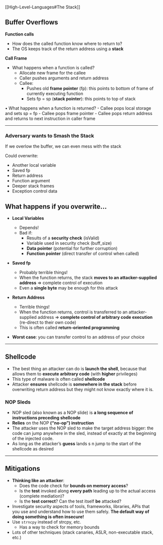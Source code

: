 [[High-Level-Languages#The Stack]]

## Buffer Overflows

**Function calls**
- How does the called function know where to return to?
- The OS keeps track of the return address using a **stack** 


**Call Frame**
- What happens when a function is called?
	- Allocate new frame for the callee
	- Caller pushes arguments and return address
	- Callee:
		- Pushes old **frame pointer** (fp): this points to bottom of frame of currently executing function
		- Sets fp = sp (**stack pointer**): this points to top of stack
		
• What happens when a function is returned?
	- Callee pops local storage and sets sp = fp
	- Callee pops frame pointer
	- Callee pops return address and returns to next instruction in caller frame
	

------

### Adversary wants to Smash the Stack

If we overlow the buffer, we can even mess with the stack

Could overwrite:
- Another local variable
- Saved fp
- Return address
- Function argument
- Deeper stack frames
- Exception control data

## What happens if you overwrite...
- **Local Variables**
	- Depends!
	- Bad if:
		- Results of a **security check** (isValid)
		- Variable used in security check (buff_size)
		- **Data pointer** (potential for further corruption)
		- **Function pointer** (direct transfer of control when called)
		
- **Saved fp**
	- Probably terrible things!
	- When the function returns, the stack **moves to an attacker-supplied address** ⇒ complete control of execution
	- Even a **single byte** may be enough for this attack

- **Return Address**
	- Terrible things!
	- When the function returns, control is transferred to an attacker-supplied address ⇒ **complete control of arbitrary code execution** (re-direct to their own code)
	- This is often called **return-oriented programming**
	
- **Worst case**: you can transfer control to an address of your choice

---- 

## Shellcode
- The best thing an attacker can do is **launch the shell**, because that allows them to **execute arbitrary code** (with **higher** privileges)
- This type of malware is often called **shellcode**
- Attacker **ensures** shellcode is **somewhere in the stack** before overwriting return address but they might not know exactly where it is.


### NOP Sleds
- NOP sled (also known as a NOP slide) is **a long sequence of instructions preceding shellcode**
- **Relies** on the NOP **(“no-op”) instruction**
- The attacker uses the NOP sled to make the target address bigger: the code can jump anywhere in the sled, instead of exactly at the beginning of the injected code.
- As long as the attacker’s **guess** lands s n jump to the start of the shellcode as desired 

----

## Mitigations 
- **Thinking like an attacker**: 
	- Does the code check for **bounds on memory access**? 
	- Is the **test** invoked along **every path** leading up to the actual access (complete mediation)? 
	- Is the **test correct**? Can the test itself **be** attacked?
- Investigate security aspects of tools, frameworks, libraries, APIs that you use and understand how to use them safely. **The default way of doing something is often insecure!** 
- Use `strncpy` instead of strcpy, etc. 
	- Has a way to check for memory bounds
- Lots of other techniques (stack canaries, ASLR, non-executable stack, etc.) 